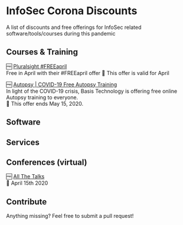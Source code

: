 # InfoSec Corona Discounts
A list of discounts and free offerings for InfoSec related software/tools/courses during this pandemic

## Courses & Training

:free: [Pluralsight #FREEapril](https://www.pluralsight.com/offer/2020/free-april-month)\
Free in April with their #FREEapril offer
:date: This offer is valid for April

:free: [Autopsy | COVID-19 Free Autopsy Training](https://www.autopsy.com/support/training/covid-19-free-autopsy-training/)\
In light of the COVID-19 crisis, Basis Technology is offering free online Autopsy training to everyone.\
:date: This offer ends May 15, 2020.

## Software

## Services

## Conferences (virtual)

:free: [All The Talks](https://live.allthetalks.org/)\
:date: April 15th 2020

## Contribute

Anything missing? Feel free to submit a pull request!
